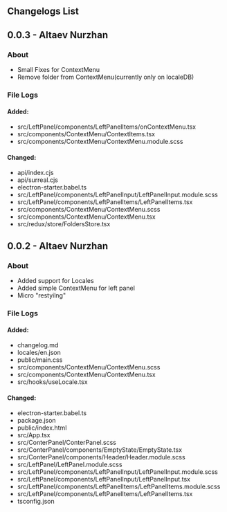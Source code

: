 ## Changelogs List

## 0.0.3 - Altaev Nurzhan

### About

- Small Fixes for ContextMenu
- Remove folder from ContextMenu(currently only on localeDB)

### File Logs

#### Added:

- src/LeftPanel/components/LeftPanelItems/onContextMenu.tsx
- src/components/ContextMenu/ContextItems.tsx
- src/components/ContextMenu/ContextMenu.module.scss

#### Changed:

- api/index.cjs
- api/surreal.cjs
- electron-starter.babel.ts
- src/LeftPanel/components/LeftPanelInput/LeftPanelInput.module.scss
- src/LeftPanel/components/LeftPanelItems/LeftPanelItems.tsx
- src/components/ContextMenu/ContextMenu.scss
- src/components/ContextMenu/ContextMenu.tsx
- src/redux/store/FoldersStore.tsx
## 0.0.2 - Altaev Nurzhan

### About

- Added support for Locales
- Added simple ContextMenu for left panel
- Micro "restyilng"

### File Logs

#### Added:

- changelog.md
- locales/en.json
- public/main.css
- src/components/ContextMenu/ContextMenu.scss
- src/components/ContextMenu/ContextMenu.tsx
- src/hooks/useLocale.tsx

#### Changed:

- electron-starter.babel.ts
- package.json
- public/index.html
- src/App.tsx
- src/ConterPanel/ConterPanel.scss
- src/ConterPanel/components/EmptyState/EmptyState.tsx
- src/ConterPanel/components/Header/Header.module.scss
- src/LeftPanel/LeftPanel.module.scss
- src/LeftPanel/components/LeftPanelInput/LeftPanelInput.module.scss
- src/LeftPanel/components/LeftPanelInput/LeftPanelInput.tsx
- src/LeftPanel/components/LeftPanelItems/LeftPanelItems.module.scss
- src/LeftPanel/components/LeftPanelItems/LeftPanelItems.tsx
- tsconfig.json
